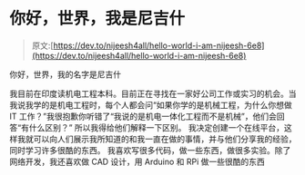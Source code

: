# 你好，世界，我是尼吉什

> 原文:[https://dev.to/nijeesh4all/hello-world-i-am-nijeesh-6e8](https://dev.to/nijeesh4all/hello-world-i-am-nijeesh-6e8)

你好，世界，我的名字是尼吉什

我目前在印度读机电工程本科。目前正在寻找在一家好公司工作或实习的机会。当我说我学的是机电工程时，每个人都会问“如果你学的是机械工程，为什么你想做 IT 工作？”我很抱歉你听错了“我说的是机电一体化工程而不是机械”，他们会回答“有什么区别？”
所以我得给他们解释一下区别。
我决定创建一个在线平台，这样我就可以向人们展示我所知道的和我一直在做的事情，并与他们分享我的经验，同时学习许多很酷的东西。
我喜欢写很多代码，做一些东西，做很多实验。除了网络开发，我还喜欢做 CAD 设计，用 Arduino 和 RPi 做一些很酷的东西